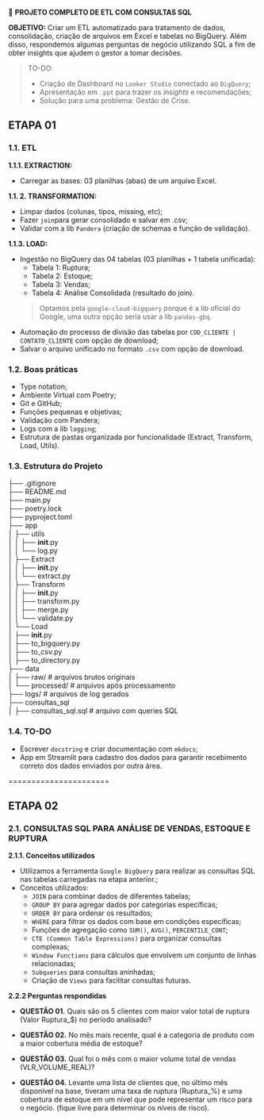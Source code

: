 🚀 **PROJETO COMPLETO DE ETL COM CONSULTAS SQL**

**OBJETIVO:** Criar um ETL automatizado para tratamento de dados, consolidação, criação de arquivos em Excel e tabelas no BigQuery. Além disso, respondemos algumas perguntas de negócio utilizando SQL a fim de obter insights que ajudem o gestor a tomar decisões.

> TO-DO: 
> - Criação de Dashboard no `Looker Studio` conectado ao `BigQuery`;
> - Apresentação em `.ppt` para trazer os *insights* e recomendações;
> - Solução para uma problema: Gestão de Crise.

## **ETAPA 01**

### **1.1. ETL**
**1.1.1. EXTRACTION:**
- Carregar as bases: $03$ planilhas (abas) de um arquivo Excel. 

**1.1. 2. TRANSFORMATION:**
- Limpar dados (colunas, tipos, missing, etc);
- Fazer `join`para gerar consolidado e salvar em .csv;
- Validar com a lib `Pandera` (criação de schemas e função de validação).

**1.1.3. LOAD:**
- Ingestão no BigQuery das $04$ tabelas ($03$ planilhas + 1 tabela unificada):
    - Tabela 1: Ruptura;
    - Tabela 2: Estoque;
    - Tabela 3: Vendas;
    - Tabela 4: Análise Consolidada (resultado do join).
    > Optamos pela `google-cloud-bigquery` porque é a lib oficial do Google, uma outra opção seria usar a lib `pandas-gbq`.
- Automação do processo de divisão das tabelas por `COD_CLIENTE | CONTATO_CLIENTE` com opção de download;
- Salvar o arquivo unificado no formato `.csv` com opção de download.

### **1.2. Boas práticas**  
- Type notation;  
- Ambiente Virtual com Poetry;  
- Git e GitHub;  
- Funções pequenas e objetivas;  
- Validação com Pandera;  
- Logs com a lib `logging`;
- Estrutura de pastas organizada por funcionalidade (Extract, Transform, Load, Utils).

### **1.3. Estrutura do Projeto**
├── .gitignore  
├── README.md  
├── main.py  
├── poetry.lock  
├── pyproject.toml  
├── app  
│    ├── utils  
│    │  ├── __init__.py  
│    │  └── log.py  
│    ├── Extract  
│    │  ├── __init__.py  
│    │  └── extract.py  
│    ├── Transform  
│    │  ├── __init__.py  
│    │  ├── transform.py  
│    │  ├── merge.py  
│    │  └── validate.py  
│    └── Load  
│        ├── __init__.py  
│        ├── to_bigquery.py  
│        ├── to_csv.py  
│        ├── to_directory.py  
├── data  
│    ├── raw/                 # arquivos brutos originais  
│    └── processed/           # arquivos após processamento  
├── logs/                     # arquivos de log gerados  
├── consultas_sql  
│     ├── consultas_sql.sql   # arquivo com queries SQL

### **1.4. TO-DO**
- Escrever `docstring` e criar documentação com `mkdocs`;
- App em Streamlit para cadastro dos dados para garantir recebimento correto dos dados enviados por outra área.

======================

## **ETAPA 02**

### **2.1. CONSULTAS SQL PARA ANÁLISE DE VENDAS, ESTOQUE E RUPTURA**  

**2.1.1. Conceitos utilizados**
- Utilizamos a ferramenta `Google BigQuery` para realizar as consultas SQL nas tabelas carregadas na etapa anterior.;
- Conceitos utilizados:
    - `JOIN` para combinar dados de diferentes tabelas;
    - `GROUP BY` para agregar dados por categorias específicas;
    - `ORDER BY` para ordenar os resultados;
    - `WHERE` para filtrar os dados com base em condições específicas;
    - Funções de agregação como `SUM()`, `AVG()`, `PERCENTILE_CONT`;
    - `CTE (Common Table Expressions)` para organizar consultas complexas;
    - `Window Functions` para cálculos que envolvem um conjunto de linhas relacionadas;
    - `Subqueries` para consultas aninhadas;
    - Criação de `Views` para facilitar consultas futuras.

**2.2.2 Perguntas respondidas**
- **QUESTÃO 01.** Quais são os 5 clientes com maior valor total de ruptura (Valor Ruptura_$) no período analisado?

- **QUESTÃO 02.** No mês mais recente, qual é a categoria de produto com a maior cobertura média de estoque?

- **QUESTÃO 03.** Qual foi o mês com o maior volume total de vendas (VLR_VOLUME_REAL)?

- **QUESTÃO 04.** Levante uma lista de clientes que, no último mês disponível na base, tiveram uma taxa de ruptura (Ruptura_%) e uma cobertura de estoque em um nível que pode representar um risco para o negócio. (fique livre para determinar os níveis de risco).